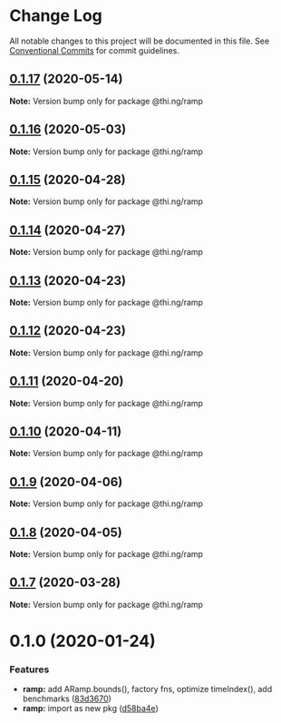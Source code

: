 # Change Log

All notable changes to this project will be documented in this file.
See [Conventional Commits](https://conventionalcommits.org) for commit guidelines.

## [0.1.17](https://github.com/thi-ng/umbrella/compare/@thi.ng/ramp@0.1.16...@thi.ng/ramp@0.1.17) (2020-05-14)

**Note:** Version bump only for package @thi.ng/ramp





## [0.1.16](https://github.com/thi-ng/umbrella/compare/@thi.ng/ramp@0.1.15...@thi.ng/ramp@0.1.16) (2020-05-03)

**Note:** Version bump only for package @thi.ng/ramp





## [0.1.15](https://github.com/thi-ng/umbrella/compare/@thi.ng/ramp@0.1.14...@thi.ng/ramp@0.1.15) (2020-04-28)

**Note:** Version bump only for package @thi.ng/ramp





## [0.1.14](https://github.com/thi-ng/umbrella/compare/@thi.ng/ramp@0.1.13...@thi.ng/ramp@0.1.14) (2020-04-27)

**Note:** Version bump only for package @thi.ng/ramp





## [0.1.13](https://github.com/thi-ng/umbrella/compare/@thi.ng/ramp@0.1.12...@thi.ng/ramp@0.1.13) (2020-04-23)

**Note:** Version bump only for package @thi.ng/ramp





## [0.1.12](https://github.com/thi-ng/umbrella/compare/@thi.ng/ramp@0.1.11...@thi.ng/ramp@0.1.12) (2020-04-23)

**Note:** Version bump only for package @thi.ng/ramp





## [0.1.11](https://github.com/thi-ng/umbrella/compare/@thi.ng/ramp@0.1.10...@thi.ng/ramp@0.1.11) (2020-04-20)

**Note:** Version bump only for package @thi.ng/ramp





## [0.1.10](https://github.com/thi-ng/umbrella/compare/@thi.ng/ramp@0.1.9...@thi.ng/ramp@0.1.10) (2020-04-11)

**Note:** Version bump only for package @thi.ng/ramp





## [0.1.9](https://github.com/thi-ng/umbrella/compare/@thi.ng/ramp@0.1.8...@thi.ng/ramp@0.1.9) (2020-04-06)

**Note:** Version bump only for package @thi.ng/ramp





## [0.1.8](https://github.com/thi-ng/umbrella/compare/@thi.ng/ramp@0.1.7...@thi.ng/ramp@0.1.8) (2020-04-05)

**Note:** Version bump only for package @thi.ng/ramp





## [0.1.7](https://github.com/thi-ng/umbrella/compare/@thi.ng/ramp@0.1.6...@thi.ng/ramp@0.1.7) (2020-03-28)

**Note:** Version bump only for package @thi.ng/ramp





# 0.1.0 (2020-01-24)

### Features

* **ramp:** add ARamp.bounds(), factory fns, optimize timeIndex(), add benchmarks ([83d3670](https://github.com/thi-ng/umbrella/commit/83d3670c7322fd2b47c27e0bda896b9ab83ffd7c))
* **ramp:** import as new pkg ([d58ba4e](https://github.com/thi-ng/umbrella/commit/d58ba4ed4d2ba76ca9c748cf23fcd86a0ff9cca7))
